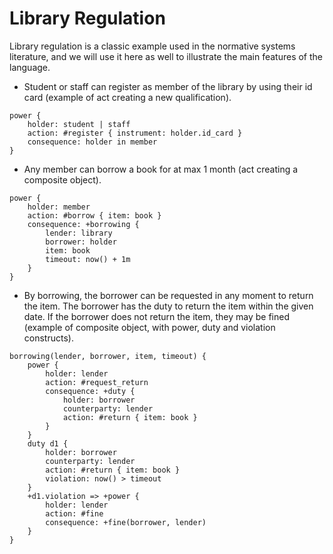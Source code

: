 # Library Regulation

Library regulation is a classic example used in the normative systems literature, and we will use it here as well to illustrate the main features of the language.

- Student or staff can register as member of the library by using their id card (example of act creating a new qualification).

```
power {
    holder: student | staff
    action: #register { instrument: holder.id_card }
    consequence: holder in member
}
```

- Any member can borrow a book for at max 1 month (act creating a composite object).

```
power {
    holder: member
    action: #borrow { item: book }
    consequence: +borrowing {
        lender: library
        borrower: holder
        item: book
        timeout: now() + 1m
    }
}
```

- By borrowing, the borrower can be requested in any moment to return the item.
  The borrower has the duty to return the item within the given date.
  If the borrower does not return the item, they may be fined (example of composite object, with power, duty and violation constructs).

```
borrowing(lender, borrower, item, timeout) {
    power {
        holder: lender
        action: #request_return
        consequence: +duty {
            holder: borrower
            counterparty: lender
            action: #return { item: book }
        }
    }
    duty d1 {
        holder: borrower
        counterparty: lender
        action: #return { item: book }
        violation: now() > timeout
    }
    +d1.violation => +power {
        holder: lender
        action: #fine
        consequence: +fine(borrower, lender)
    }
}
```
